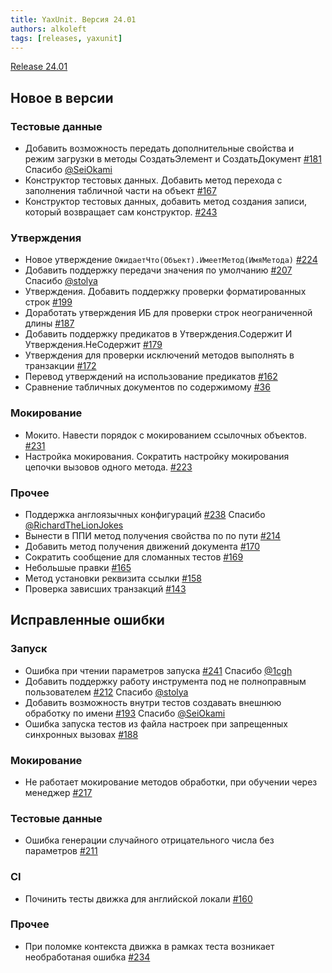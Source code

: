 ```yaml
---
title: YaxUnit. Версия 24.01
authors: alkoleft
tags: [releases, yaxunit]
---
```


[Release 24.01](https://github.com/bia-technologies/yaxunit/releases/tag/24.01)

## Новое в версии

### Тестовые данные

* Добавить возможность передать дополнительные свойства и режим загрузки в методы СоздатьЭлемент и СоздатьДокумент [#181](https://github.com/bia-technologies/yaxunit/issues/181) Спасибо [@SeiOkami](https://github.com/SeiOkami)
* Конструктор тестовых данных. Добавить метод перехода с заполнения табличной части на объект [#167](https://github.com/bia-technologies/yaxunit/issues/167)
* Конструктор тестовых данных, добавить метод создания записи, который возвращает сам конструктор. [#243](https://github.com/bia-technologies/yaxunit/issues/243)

### Утверждения

* Новое утверждение `ОжидаетЧто(Объект).ИмеетМетод(ИмяМетода)` [#224](https://github.com/bia-technologies/yaxunit/issues/224)
* Добавить поддержку передачи значения по умолчанию [#207](https://github.com/bia-technologies/yaxunit/issues/207) Спасибо [@stolya](https://github.com/stolya)
* Утверждения. Добавить поддержку проверки форматированных строк [#199](https://github.com/bia-technologies/yaxunit/issues/199)
* Доработать утверждения ИБ для проверки строк неограниченной длины [#187](https://github.com/bia-technologies/yaxunit/issues/187)
* Добавить поддержку предикатов в Утверждения.Содержит И Утверждения.НеСодержит [#179](https://github.com/bia-technologies/yaxunit/issues/179)
* Утверждения для проверки исключений методов выполнять в транзакции [#172](https://github.com/bia-technologies/yaxunit/issues/172)
* Перевод утверждений на использование предикатов [#162](https://github.com/bia-technologies/yaxunit/issues/162)
* Сравнение табличных документов по содержимому [#36](https://github.com/bia-technologies/yaxunit/issues/36)

### Мокирование

* Мокито. Навести порядок с мокированием ссылочных объектов. [#231](https://github.com/bia-technologies/yaxunit/issues/231)
* Настройка мокирования. Сократить настройку мокирования цепочки вызовов одного метода. [#223](https://github.com/bia-technologies/yaxunit/issues/223)


### Прочее

* Поддержка англоязычных конфигураций [#238](https://github.com/bia-technologies/yaxunit/issues/238) Спасибо [@RichardTheLionJokes](https://github.com/RichardTheLionJokes)
* Вынести в ППИ метод получения свойства по по пути [#214](https://github.com/bia-technologies/yaxunit/issues/214)
* Добавить метод получения движений документа [#170](https://github.com/bia-technologies/yaxunit/issues/170)
* Сократить сообщение для сломанных тестов [#169](https://github.com/bia-technologies/yaxunit/issues/169)
* Небольшые правки [#165](https://github.com/bia-technologies/yaxunit/issues/165)
* Метод установки реквизита ссылки [#158](https://github.com/bia-technologies/yaxunit/issues/158)
* Проверка зависших транзакций [#143](https://github.com/bia-technologies/yaxunit/issues/143)

## Исправленные ошибки

### Запуск

* Ошибка при чтении параметров запуска [#241](https://github.com/bia-technologies/yaxunit/issues/241) Спасибо [@1cgh](https://github.com/1cgh)
* Добавить поддержку работу инструмента под не полноправным пользователем [#212](https://github.com/bia-technologies/yaxunit/issues/212) Спасибо [@stolya](https://github.com/stolya)
* Добавить возможность внутри тестов создавать внешнюю обработку по имени [#193](https://github.com/bia-technologies/yaxunit/issues/193) Спасибо [@SeiOkami](https://github.com/SeiOkami)
* Ошибка запуска тестов из файла настроек при запрещенных синхронных вызовах [#188](https://github.com/bia-technologies/yaxunit/issues/188)

### Мокирование

* Не работает мокирование методов обработки, при обучении через менеджер [#217](https://github.com/bia-technologies/yaxunit/issues/217)

### Тестовые данные

* Ошибка генерации случайного отрицательного числа без параметров [#211](https://github.com/bia-technologies/yaxunit/issues/211)

### CI

* Починить тесты движка для английской локали [#160](https://github.com/bia-technologies/yaxunit/issues/160)

### Прочее

* При поломке контекста движка в рамках теста возникает необработаная ошибка [#234](https://github.com/bia-technologies/yaxunit/issues/234)
